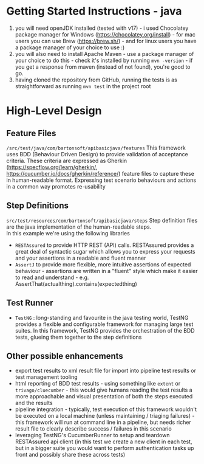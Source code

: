 # Getting Started Instructions - java

1. you will need openJDK installed (tested with v17) - i used Chocolatey package manager for Windows (https://chocolatey.org/install) - for mac users you can use Brew (https://brew.sh/) - and for linux users you have a package manager of your choice to use :) 
1. you will also need to install Apache Maven - use a package manager of your choice to do this - check it's installed by running `mvn -version` - if you get a response from maven (instead of not found), you're good to go.
1. having cloned the repository from GitHub, running the tests is as straightforward as running `mvn test` in the project root 

# High-Level Design

## Feature Files 
`/src/test/java/com/bartonsoft/apibasicjava/features`
This framework uses BDD (Behaviour Driven Design) to provide validation of acceptance criteria.
These criteria are expressed as Gherkin (https://specflow.org/learn/gherkin/, https://cucumber.io/docs/gherkin/reference/) feature files to capture these in human-readable format.
Expressing test scenario behaviours and actions in a common way promotes re-usability

## Step Definitions
`src/test/resources/com/bartonsoft/apibasicjava/steps`
Step definition files are the java implementation of the human-readable steps.  
In this example we're using the following libraries 
- `RESTAssured` to provide HTTP REST (API) calls.  RESTAssured provides a great deal of syntactic sugar which allows you to express your requests and your assertions in a readable and fluent manner
- `AssertJ` to provide more flexible, more intuitive assertions of expected behaviour - assertions are written in a "fluent" style which make it easier to read and understand - e.g. AssertThat(actualthing).contains(expectedthing) 

## Test Runner
- `TestNG` : long-standing and favourite in the java testing world, TestNG provides a flexible and configurable framework for managing large test suites.  In this framework, TestNG provides the orchestration of the BDD tests, glueing them together to the step definitions

## Other possible enhancements
- export test results to xml result file for import into pipeline test results or test management tooling
- html reporting of BDD test results - using something like `extent` or `trivago/cluecumber` - this would give humans reading the test results a more approachable and visual presentation of both the steps executed and the results
- pipeline integration - typically, test execution of this framework wouldn't be executed on a local machine (unless maintaining / triaging failures) - this framework will run at command line in a pipeline, but needs richer result file to clearly describe success / failures in this scenario
- leveraging TestNG's CucumberRunner to setup and teardown RESTAssured api client (in this test we create a new client in each test, but in a bigger suite you would want to perform authentication tasks up front and possibly share these across tests)